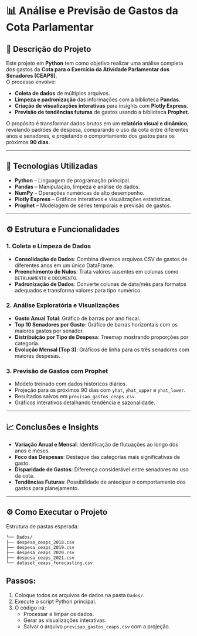 # 📊 Análise e Previsão de Gastos da Cota Parlamentar

## 📄 Descrição do Projeto
Este projeto em **Python** tem como objetivo realizar uma análise completa dos gastos da **Cota para o Exercício da Atividade Parlamentar dos Senadores (CEAPS)**.  
O processo envolve:

- **Coleta de dados** de múltiplos arquivos.  
- **Limpeza e padronização** das informações com a biblioteca **Pandas**.  
- **Criação de visualizações interativas** para insights com **Plotly Express**.  
- **Previsão de tendências futuras** de gastos usando a biblioteca **Prophet**.  

O propósito é transformar dados brutos em um **relatório visual e dinâmico**, revelando padrões de despesa, comparando o uso da cota entre diferentes anos e senadores, e projetando o comportamento dos gastos para os próximos **90 dias**.

---

## 🚀 Tecnologias Utilizadas
- **Python** – Linguagem de programação principal.
- **Pandas** – Manipulação, limpeza e análise de dados.
- **NumPy** – Operações numéricas de alto desempenho.
- **Plotly Express** – Gráficos interativos e visualizações estatísticas.
- **Prophet** – Modelagem de séries temporais e previsão de gastos.

---

## ⚙️ Estrutura e Funcionalidades

### 1. Coleta e Limpeza de Dados
- **Consolidação de Dados**: Combina diversos arquivos CSV de gastos de diferentes anos em um único DataFrame.
- **Preenchimento de Nulos**: Trata valores ausentes em colunas como `DETALHAMENTO` e `DOCUMENTO`.
- **Padronização de Dados**: Converte colunas de data/mês para formatos adequados e transforma valores para tipo numérico.

### 2. Análise Exploratória e Visualizações
- **Gasto Anual Total**: Gráfico de barras por ano fiscal.
- **Top 10 Senadores por Gasto**: Gráfico de barras horizontais com os maiores gastos por senador.
- **Distribuição por Tipo de Despesa**: Treemap mostrando proporções por categoria.
- **Evolução Mensal (Top 3)**: Gráficos de linha para os três senadores com maiores despesas.

### 3. Previsão de Gastos com Prophet
- Modelo treinado com dados históricos diários.
- Projeção para os próximos 90 dias com `yhat`, `yhat_upper` e `yhat_lower`.
- Resultados salvos em `previsao_gastos_ceaps.csv`.
- Gráficos interativos detalhando tendência e sazonalidade.

---

## 📈 Conclusões e Insights
- **Variação Anual e Mensal**: Identificação de flutuações ao longo dos anos e meses.
- **Foco das Despesas**: Destaque das categorias mais significativas de gasto.
- **Disparidade de Gastos**: Diferença considerável entre senadores no uso da cota.
- **Tendências Futuras**: Possibilidade de antecipar o comportamento dos gastos para planejamento.

---

## ⚙️ Como Executar o Projeto

Estrutura de pastas esperada:
```
└── Dados/
├── despesa_ceaps_2018.csv
├── despesa_ceaps_2019.csv
├── despesa_ceaps_2020.csv
├── despesa_ceaps_2021.csv
└── dataset_ceaps_forecasting.csv
```
## Passos:
1. Coloque todos os arquivos de dados na pasta `Dados/`.
2. Execute o script Python principal.
3. O código irá:
   - Processar e limpar os dados.
   - Gerar as visualizações interativas.
   - Salvar o arquivo `previsao_gastos_ceaps.csv` com a projeção.
